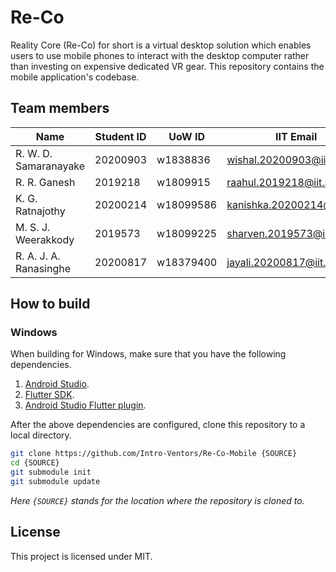 # Re-Co

Reality Core (Re-Co) for short is a virtual desktop solution which enables users to use mobile phones to interact with the desktop computer rather than investing on expensive dedicated VR gear.
This repository contains the mobile application's codebase.

## Team members

| Name                        | Student ID | UoW ID    | IIT Email                   |
| --------------------------- | ---------- | --------- | --------------------------- |
| R. W. D. Samaranayake       | 20200903   | w1838836  | wishal.20200903@iit.ac.lk   |
| R. R. Ganesh                | 2019218    | w1809915  | raahul.2019218@iit.ac.lk    |
| K. G. Ratnajothy            | 20200214   | w18099586 | kanishka.20200214@iit.ac.lk |
| M. S. J. Weerakkody         | 2019573    | w18099225 | sharven.2019573@iit.ac.lk   |
| R. A. J. A. Ranasinghe      | 20200817   | w18379400 | jayali.20200817@iit.ac.lk   |

## How to build

### Windows

When building for Windows, make sure that you have the following dependencies.

1. [Android Studio](https://developer.android.com/studio).
2. [Flutter SDK](https://docs.flutter.dev/get-started/install).
3. [Android Studio Flutter plugin](https://docs.flutter.dev/get-started/editor).

After the above dependencies are configured, clone this repository to a local directory.

```bash
git clone https://github.com/Intro-Ventors/Re-Co-Mobile {SOURCE}
cd {SOURCE}
git submodule init
git submodule update
```

*Here `{SOURCE}` stands for the location where the repository is cloned to.*

## License

This project is licensed under MIT.
